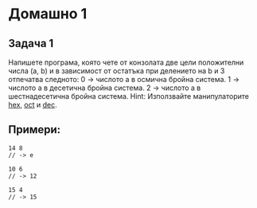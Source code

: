 Домашно 1
===============
Задача 1
-----------
Напишете програма, която чете от конзолата две цели положителни числа (a, b) и в зависимост от остатъка при делението на b и 3 отпечатва следното:
0 -> числото a в осмична бройна система.
1 -> числото a в десетична бройна система.
2 -> числото a в шестнадесетична бройна система.
Hint: Използвайте манипулаторите
[hex](http://www.cplusplus.com/reference/ios/hex/), [oct](http://www.cplusplus.com/reference/ios/oct/) и [dec](http://www.cplusplus.com/reference/ios/dec/).

Примери:
----------
```
14 8
// -> e

10 6
// -> 12

15 4
// -> 15
